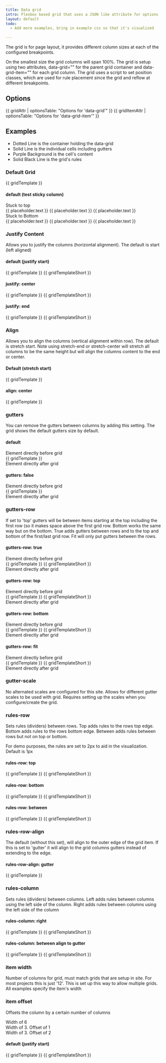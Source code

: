```yaml
---
title: Data grid
intro: Flexbox based grid that uses a JSON like attribute for options
layout: default
todo: 
  - Add more examples, bring in example css so that it's visualized
  
---
```


The grid is for page layout, it provides different column sizes at each of the configured breakpoints.

On the smallest size the grid columns will span 100%. The grid is setup using two attributes, data-grid="" for the parent grid container and data-grid-item="" for each grid column. The grid uses a script to set position classes, which are used for rule placement since the grid and reflow at different breakpoints.

## Options

{{ gridAttr | optionsTable: "Options for 'data-grid'" }}
{{ gridItemAttr | optionsTable: "Options for 'data-grid-item'" }}

## Examples

- Dotted Line is the container holding the data-grid
- Solid Line is the individual cells including gutters
- Purple Background is the cell's content
- Solid Black Line is the grid's rules

### Default Grid

<div class="demo-grid-container">
  <div data-grid="columns: 12" class="demo-grid">
    {{ gridTemplate }}
  </div>
</div>

#### default (test sticky column)

<div class="demo-grid-container">
  <div data-grid="columns: 12" class="demo-grid">
    <div class="demo-grid__cell" data-grid-item="width: 4, sticky: top">
      <div class="demo-grid__content">
        Stuck to top
      </div>
    </div>
    <div class="demo-grid__cell" data-grid-item="width: 8">
      <div class="demo-grid__content">
        {{ placeholder.text }}
        {{ placeholder.text }}
        {{ placeholder.text }}
      </div>
    </div>
  </div>
</div>

<div class="demo-grid-container">
  <div data-grid="columns: 12" class="demo-grid">
    <div class="demo-grid__cell" data-grid-item="width: 4, sticky: bottom">
      <div class="demo-grid__content">
        Stuck to Bottom
      </div>
    </div>
    <div class="demo-grid__cell" data-grid-item="width: 8">
      <div class="demo-grid__content">
        {{ placeholder.text }}
        {{ placeholder.text }}
        {{ placeholder.text }}
      </div>
    </div>
  </div>
</div>

### Justify Content

<p>Allows you to justify the columns (horizontal alignment). The default is start (left aligned)</p>

#### default (justify start)

<div class="demo-grid-container">
  <div data-grid="columns: 12" class="demo-grid">
    {{ gridTemplate }}
    {{ gridTemplateShort }}
  </div>
</div>

#### justify: center

<div class="demo-grid-container">
  <div data-grid="columns: 12, justify: center" class="demo-grid">
    {{ gridTemplate }}
    {{ gridTemplateShort }}
  </div>
</div>

#### justify: end

<div class="demo-grid-container">
  <div data-grid="columns: 12, justify: end" class="demo-grid">
    {{ gridTemplate }}
    {{ gridTemplateShort }}
  </div>
</div>

### Align

<p>Allows you to align the columns (vertical alignment within row). The default is stretch start. Note using stretch-end or stretch-center will stretch all columns to be the same height but will align the columns content to the end or center.</p>

#### Default (stretch start)

<div class="demo-grid-container">
  <div data-grid="columns: 12" class="demo-grid">
    {{ gridTemplate }}
  </div>
</div> 

#### align: center

<div class="demo-grid-container">
  <div data-grid="columns: 12, align: center" class="demo-grid">
    {{ gridTemplate }}
  </div>
</div> 

### gutters

<p>	
You can remove the gutters between columns by adding this setting. The grid shows the default gutters size by default.</p>

#### default

<div class="demo-grid-element-outside">Element directly before grid</div>
<div class="demo-grid-container">
  <div data-grid="columns: 12" class="demo-grid">
    {{ gridTemplate }}
  </div>
</div> 
<div class="demo-grid-element-outside">Element directly after grid</div>

#### gutters: false

<div class="demo-grid-element-outside">Element directly before grid</div>
<div class="demo-grid-container">
  <div data-grid="columns: 12, gutters: false" class="demo-grid">
    {{ gridTemplate }}
  </div>
</div> 
<div class="demo-grid-element-outside">Element directly after grid</div>

### gutters-row

<p>If set to 'top' gutters will be between items starting at the top including the first row (so it makes space above the first grid row. Bottom works the same way but on the bottom. True adds gutters between rows and to the top and bottom of the first/last grid row. Fit will only put gutters between the rows.</p>

#### gutters-row: true

<div class="demo-grid-element-outside">Element directly before grid</div>
<div class="demo-grid-container">
  <div data-grid="columns: 12, gutters-row: true" class="demo-grid">
    {{ gridTemplate }}
    {{ gridTemplateShort }}
  </div>
</div> 
<div class="demo-grid-element-outside">Element directly after grid</div>

#### gutters-row: top

<div class="demo-grid-element-outside">Element directly before grid</div>
<div class="demo-grid-container">
  <div data-grid="columns: 12, gutters-row: top" class="demo-grid">
    {{ gridTemplate }}
    {{ gridTemplateShort }}
  </div>
</div> 
<div class="demo-grid-element-outside">Element directly after grid</div>

#### gutters-row: bottom

<div class="demo-grid-element-outside">Element directly before grid</div>
<div class="demo-grid-container">
  <div data-grid="columns: 12, gutters-row: bottom" class="demo-grid">
    {{ gridTemplate }}
    {{ gridTemplateShort }}
  </div>
</div> 
<div class="demo-grid-element-outside">Element directly after grid</div>

#### gutters-row: fit

<div class="demo-grid-element-outside">Element directly before grid</div>
<div class="demo-grid-container">
  <div data-grid="columns: 12, gutters-row: fit" class="demo-grid">
    {{ gridTemplate }}
    {{ gridTemplateShort }}
  </div>
</div> 
<div class="demo-grid-element-outside">Element directly after grid</div>


### gutter-scale

<p>
  No alternated scales are configured for this site. Allows for different gutter scales to be used with grid. Requires setting up the scales when you configure/create the grid.
</p>

### rules-row

<p>	
  Sets rules (dividers) between rows. Top adds rules to the rows top edge. Bottom adds rules to the rows bottom edge. Between adds rules between rows but not on top or bottom.
</p>
<p>	
  For demo purposes, the rules are set to 2px to aid in the visualization. Default is 1px
</p>

#### rules-row: top

<div class="demo-grid-container">
  <div 
    data-grid="columns: 12, rules-row: top, rules-row-style: demo" 
    class="demo-grid"
  >
    {{ gridTemplate }}
    {{ gridTemplateShort }}
  </div>
</div> 

#### rules-row: bottom

<div class="demo-grid-container">
  <div 
    data-grid="columns: 12, rules-row: bottom, rules-row-style: demo" 
    class="demo-grid"
  >
    {{ gridTemplate }}
    {{ gridTemplateShort }}
  </div>
</div> 

#### rules-row: between

<div class="demo-grid-container">
  <div 
    data-grid="columns: 12, rules-row: between, rules-row-style: demo" 
    class="demo-grid"
  >
    {{ gridTemplate }}
    {{ gridTemplateShort }}
  </div>
</div> 

### rules-row-align

<p>
  The default (without this set), will align to the outer edge of the grid item. If this is set to 'gutter' it will align to the grid columns gutters instead of extending to the edge.
</p>

#### rules-row-align: gutter

<div class="demo-grid-container">
  <div 
    data-grid="columns: 12, rules-row: top, rules-row-align: gutter, rules-row-style: demo" 
    class="demo-grid"
  >
    {{ gridTemplate }}
  </div>
</div>

### rules-column

<p>Sets rules (dividers) between columns. Left adds rules between columns using the left side of the column. Right adds rules between columns using the left side of the column</p>

#### rules-column: right

<div class="demo-grid-container">
  <div 
    data-grid="columns: 12, rules-column: right, rules-column-style: demo" 
    class="demo-grid"
  >
    {{ gridTemplate }}
    {{ gridTemplateShort }}
  </div>
</div>

#### rules-column: between align to gutter

<div class="demo-grid-container">
  <div 
    data-grid="columns: 12, rules-column: right, rules-column-align: gutter, rules-column-style: demo" 
    class="demo-grid"
  >
    {{ gridTemplate }}
    {{ gridTemplateShort }}
  </div>
</div>

### item width

<p>	
  Number of columns for grid, must match grids that are setup in site. For most projects this is just '12'. This is set up this way to allow multiple grids. All examples specify the item's width
</p>

### item offset

<p>	Offsets the column by a certain number of columns</p>

<div class="demo-grid-container">
  <div data-grid="columns: 12" class="demo-grid">
    <div data-grid-item="width: 3" class="demo-grid__cell">
    <div class="demo-grid__content">
      Width of 6
    </div>
  </div>
  <div data-grid-item="width: 3, offset: 1" class="demo-grid__cell">
    <div class="demo-grid__content">
      Width of 3. Offset of 1
    </div>
  </div>
  <div data-grid-item="width: 3, offset: 2" class="demo-grid__cell">
    <div class="demo-grid__content">
      Width of 3. Offset of 2
    </div>
  </div>
  </div>
</div>

#### default (justify start)

<div class="demo-grid-container">
  <div data-grid="columns: 12" class="demo-grid">
    {{ gridTemplate }}
    {{ gridTemplateShort }}
  </div>
</div>


